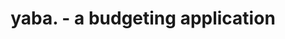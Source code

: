 ---
layout: /src/layouts/CaseStudyLayout.astro
title: yaba. - a budgeting application
theme: night
color: primary

description: Lorem, ipsum dolor sit amet consectetur adipisicing elit. Nulla dolorum vel id debitis ullam neque nihil dignissimos saepe architecto laborum commodi ad possimus eveniet provident, nemo magni, perspiciatis laudantium atque!
role: software, branding, ux/ui
year: 2022
client: Robert Kugler

isoione: /yaba.png
isoitwo: /yaba-ipad.png
isoithree: /yaba-mac.png

challenge: the challenge.
challengeOne: Lorem, ipsum dolor sit amet consectetur adipisicing elit. Nulla dolorum vel id debitis ullam neque nihil dignissimos saepe architecto laborum commodi ad possimus eveniet provident, nemo magni, perspiciatis laudantium atque!
challengeTwo: Lorem, ipsum dolor sit amet consectetur adipisicing elit. Nulla dolorum vel id debitis ullam neque nihil dignissimos saepe architecto laborum commodi ad possimus eveniet provident, nemo magni, perspiciatis laudantium atque!

istione: /yaba-login.png
istitwo: /yaba-account.png
istithree: /yaba-signup.png

solution: the solution.
solutionOne: Lorem, ipsum dolor sit amet consectetur adipisicing elit. Nulla dolorum vel id debitis ullam neque nihil dignissimos saepe architecto laborum commodi ad possimus eveniet provident, nemo magni, perspiciatis laudantium atque!
solutionTwo: Lorem, ipsum dolor sit amet consectetur adipisicing elit. Nulla dolorum vel id debitis ullam neque nihil dignissimos saepe architecto laborum commodi ad possimus eveniet provident, nemo magni, perspiciatis laudantium atque!
video: /yaba-video.webm

waveOne: /yw-one.svg
waveTwo: /yw-two.svg

takeaway: main takeaways.
takeawayOne: Lorem, ipsum dolor sit amet consectetur adipisicing elit. Nulla dolorum vel id debitis ullam neque nihil dignissimos saepe architecto laborum commodi ad possimus eveniet provident, nemo magni,
takeawayTwo: Lorem, ipsum dolor sit amet consectetur adipisicing elit. Nulla dolorum vel id debitis ullam neque nihil dignissimos saepe architecto laborum commodi ad possimus eveniet provident, nemo magni, 

next: /case-studies/never-without-another
previous: /case-studies/groomify
---